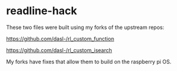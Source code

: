# readline-hack
These two files were built using my forks of the upstream repos:

https://github.com/dasl-/rl_custom_function

https://github.com/dasl-/rl_custom_isearch

My forks have fixes that allow them to build on the raspberry pi OS.

